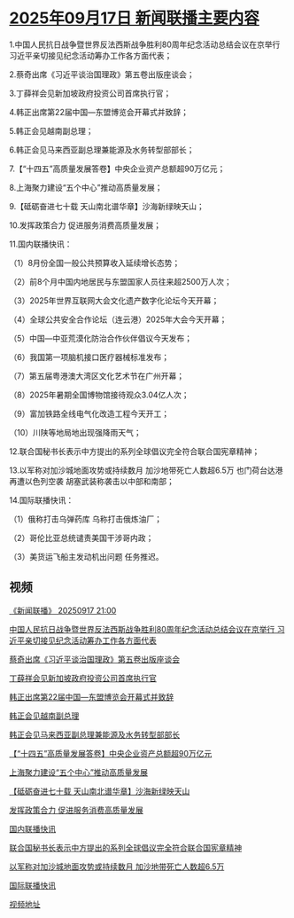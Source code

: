 # [2025年09月17日 新闻联播主要内容](https://tv.cctv.com/lm/xwlb/day/20250917.shtml)

1.中国人民抗日战争暨世界反法西斯战争胜利80周年纪念活动总结会议在京举行 习近平亲切接见纪念活动筹办工作各方面代表；

2.蔡奇出席《习近平谈治国理政》第五卷出版座谈会；

3.丁薛祥会见新加坡政府投资公司首席执行官；

4.韩正出席第22届中国—东盟博览会开幕式并致辞；

5.韩正会见越南副总理；

6.韩正会见马来西亚副总理兼能源及水务转型部部长；

7.【“十四五”高质量发展答卷】中央企业资产总额超90万亿元；

8.上海聚力建设“五个中心”推动高质量发展；

9.【砥砺奋进七十载 天山南北谱华章】沙海新绿映天山；

10.发挥政策合力 促进服务消费高质量发展；

11.国内联播快讯：

（1）8月份全国一般公共预算收入延续增长态势；

（2）前8个月中国内地居民与东盟国家人员往来超2500万人次；

（3）2025年世界互联网大会文化遗产数字化论坛今天开幕；

（4）全球公共安全合作论坛（连云港）2025年大会今天开幕；

（5）中国—中亚荒漠化防治合作伙伴倡议今天发布；

（6）我国第一项脑机接口医疗器械标准发布；

（7）第五届粤港澳大湾区文化艺术节在广州开幕；

（8）2025年暑期全国博物馆接待观众3.04亿人次；

（9）富加铁路全线电气化改造工程今天开工；

（10）川陕等地局地出现强降雨天气；

12.联合国秘书长表示中方提出的系列全球倡议完全符合联合国宪章精神；

13.以军称对加沙城地面攻势或持续数月 加沙地带死亡人数超6.5万 也门荷台达港再遭以色列空袭 胡塞武装称袭击以中部和南部；

14.国际联播快讯：

（1）俄称打击乌弹药库 乌称打击俄炼油厂；

（2）哥伦比亚总统谴责美国干涉哥内政；

（3）美货运飞船主发动机出问题 任务推迟。

## 视频

[《新闻联播》 20250917 21:00](https://tv.cctv.com/2025/09/17/VIDE4K62KWlYSyYA2FmTudzD250917.shtml)

[中国人民抗日战争暨世界反法西斯战争胜利80周年纪念活动总结会议在京举行 习近平亲切接见纪念活动筹办工作各方面代表](https://tv.cctv.com/2025/09/17/VIDE16u1tUCeglcGzLtXHOdu250917.shtml)

[蔡奇出席《习近平谈治国理政》第五卷出版座谈会](https://tv.cctv.com/2025/09/17/VIDE3CnPFQjS9HMETKCy8BL9250917.shtml)

[丁薛祥会见新加坡政府投资公司首席执行官](https://tv.cctv.com/2025/09/17/VIDEtF6DqCmUMvMdm1CEgcvB250917.shtml)

[韩正出席第22届中国—东盟博览会开幕式并致辞](https://tv.cctv.com/2025/09/17/VIDEr6I6qiG5OlaBHIOXS1RM250917.shtml)

[韩正会见越南副总理](https://tv.cctv.com/2025/09/17/VIDEKMH72qO3fwH7LsnjVhkq250917.shtml)

[韩正会见马来西亚副总理兼能源及水务转型部部长](https://tv.cctv.com/2025/09/17/VIDEnfG5TdzYhNKrVAHONXtD250917.shtml)

[【“十四五”高质量发展答卷】中央企业资产总额超90万亿元](https://tv.cctv.com/2025/09/17/VIDE7LOz70yMOg7pxUgXIcE3250917.shtml)

[上海聚力建设“五个中心”推动高质量发展](https://tv.cctv.com/2025/09/17/VIDEy2XpWZ0TAdv3nAQn1siD250917.shtml)

[【砥砺奋进七十载 天山南北谱华章】沙海新绿映天山](https://tv.cctv.com/2025/09/17/VIDE7XZ4Neb7jClfSzMseww3250917.shtml)

[发挥政策合力 促进服务消费高质量发展](https://tv.cctv.com/2025/09/17/VIDEbnGriLX3ipPkuph0yUf3250917.shtml)

[国内联播快讯](https://tv.cctv.com/2025/09/17/VIDED34GQupe1ueiubmIAJBz250917.shtml)

[联合国秘书长表示中方提出的系列全球倡议完全符合联合国宪章精神](https://tv.cctv.com/2025/09/17/VIDEMrI6URnxJcGy3jgbbZYN250917.shtml)

[以军称对加沙城地面攻势或持续数月 加沙地带死亡人数超6.5万](https://tv.cctv.com/2025/09/17/VIDED6xGCgn2eiQ61qTUvvvO250917.shtml)

[国际联播快讯](https://tv.cctv.com/2025/09/17/VIDEZaMInqRXmYpsdsMnrwen250917.shtml)

[视频地址](https://tv.cctv.com/lm/xwlb/day/20250917.shtml) 

